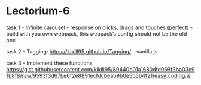 # Lectorium-6

task 1 - Infinite carousel - response on clicks, drags and touches (perfect) - build with you own webpack, this webpack’s config
should not be the old one

task 2 -  Tagging: https://kikill95.github.io/Tagging/ - vanilla js

task 3 -  Implement these functions: https://gist.githubusercontent.com/kikill95/89440b01a1680dfd969f3ba03c91b8f8/raw/9593f3d67be6f2e8891ecfdcbeab9b0e5b564f21/easy_coding.js

